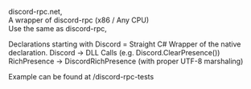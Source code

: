 discord-rpc.net,  
A wrapper of discord-rpc (x86 / Any CPU)  
Use the same as discord-rpc,  

Declarations starting with Discord = Straight C# Wrapper of the native declaration.
Discord -> DLL Calls (e.g. Discord.ClearPresence())
RichPresence -> DiscordRichPresence (with proper UTF-8 marshaling)

Example can be found at /discord-rpc-tests
